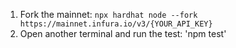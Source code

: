 1. Fork the mainnet: `npx hardhat node --fork https://mainnet.infura.io/v3/{YOUR_API_KEY}`
2. Open another terminal and run the test: 'npm test'
